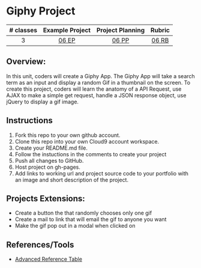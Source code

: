 # Giphy Project

| # classes|Example Project|Project Planning|Rubric|
|:--:|:--:|:--:|:--:|
| 3 |[06 EP](https://scriptedcurriculum.github.io/advanced_giphy_solution/)|[06 PP](https://drive.google.com/open?id=1LJcfvOTUZHwjdjZMU-94r5tXVEYmhJjb6ExYJf0zSQ8)|[06 RB](https://drive.google.com/open?id=1NhN9GCw6g9ySGZYSW3yMyM0Ld-Hjpo0fNJJgY7u1rvo)|

## Overview: 
In this unit, coders will create a Giphy App. The Giphy App will take a search term as an input and display a random Gif in a thumbnail on the screen. To create this project, coders will learn the anatomy of a API Request, use AJAX to make a simple get request, handle a JSON response object, use jQuery to display a gif image.

## Instructions
1) Fork this repo to your own github account. 
2) Clone this repo into your own Cloud9 account workspace.
3) Create your README.md file.
4) Follow the instuctions in the comments to create your project
5) Push all changes to GitHub.
6) Host project on gh-pages.
7) Add links to working url and project source code to your portfolio with an image and short description of the project.

## Projects Extensions:
* Create a button the that randomly chooses only one gif
* Create a mail to link that will email the gif to anyone you want
* Make the gif pop out in a modal when clicked on

## References/Tools
* [Advanced Reference Table]()
